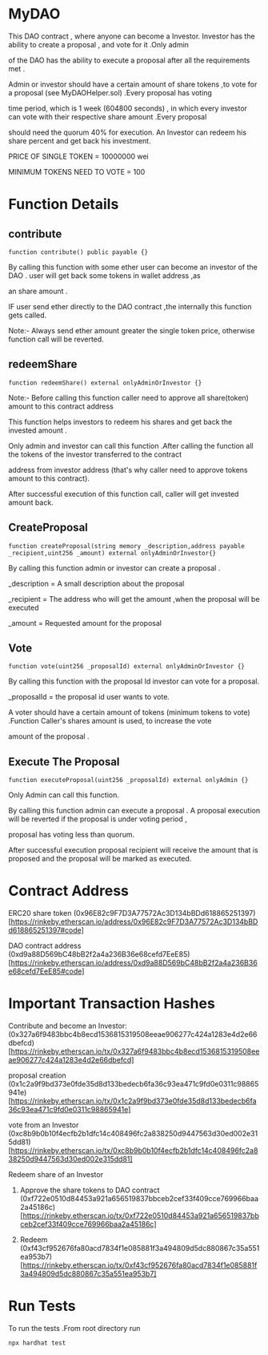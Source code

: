 # MyDAO
This DAO contract , where anyone can become a Investor. Investor has the ability to create a proposal , and vote for it .Only admin 

of the DAO has the ability to execute a proposal after all the requirements met .

Admin or investor should have a certain amount of share tokens ,to vote for a proposal (see MyDAOHelper.sol) .Every proposal has voting 

time period, which is 1 week (604800 seconds) , in which every investor can vote with their respective share amount .Every proposal 

should need the quorum 40%  for execution. An Investor can redeem his share percent and get back his investment.

PRICE OF SINGLE TOKEN = 10000000 wei

MINIMUM TOKENS NEED TO VOTE = 100

# Function Details

## contribute

```
function contribute() public payable {}
```
By calling this function with some ether user can become an investor of the DAO . user will get back some tokens in wallet address ,as 

an share amount .

IF user send ether directly to the DAO contract ,the internally this function gets called.

Note:- Always send ether amount greater the single token price, otherwise function call will be reverted.

## redeemShare

```
function redeemShare() external onlyAdminOrInvestor {}
```
Note:- Before calling this function caller need to approve all share(token) amount to this contract address

This function helps investors to redeem his shares and get back the invested amount .

Only admin and investor can call this function .After calling the function all the tokens of the investor transferred to the contract 

address from investor address (that's why caller need to approve tokens amount to this contract).

After successful execution of this function call, caller will get invested amount back.

## CreateProposal

```
function createProposal(string memory _description,address payable _recipient,uint256 _amount) external onlyAdminOrInvestor{}
```
By calling this function admin or investor can create a proposal .

_description = A small description about the proposal

_recipient = The address who will get the amount ,when the proposal will be executed

_amount = Requested amount for the proposal

## Vote

```
function vote(uint256 _proposalId) external onlyAdminOrInvestor {}
```
By calling this function with the proposal Id investor can vote for a proposal.

_proposalId = the proposal id user wants to vote.

A voter should have a certain amount of tokens (minimum tokens to vote) .Function Caller's shares amount is used, to increase the vote 

amount of the proposal .

## Execute The Proposal

```
function executeProposal(uint256 _proposalId) external onlyAdmin {}
```
Only Admin can call this function.

By calling this function admin can execute a proposal . A proposal execution will be reverted if the proposal is under voting period , 

proposal has voting less than quorum.

After successful execution proposal recipient will receive the amount that is proposed and the proposal will be marked as executed.

# Contract Address

ERC20 share token (0x96E82c9F7D3A77572Ac3D134bBDd618865251397)[https://rinkeby.etherscan.io/address/0x96E82c9F7D3A77572Ac3D134bBDd618865251397#code]

DAO contract address (0xd9a88D569bC48bB2f2a4a236B36e68cefd7EeE85)[https://rinkeby.etherscan.io/address/0xd9a88D569bC48bB2f2a4a236B36e68cefd7EeE85#code]


# Important Transaction Hashes

Contribute and become an Investor: (0x327a6f9483bbc4b8ecd1536815319508eeae906277c424a1283e4d2e66dbefcd)[https://rinkeby.etherscan.io/tx/0x327a6f9483bbc4b8ecd1536815319508eeae906277c424a1283e4d2e66dbefcd]

proposal creation (0x1c2a9f9bd373e0fde35d8d133bedecb6fa36c93ea471c9fd0e0311c98865941e)[https://rinkeby.etherscan.io/tx/0x1c2a9f9bd373e0fde35d8d133bedecb6fa36c93ea471c9fd0e0311c98865941e]

vote from an Investor (0xc8b9b0b10f4ecfb2b1dfc14c408496fc2a838250d9447563d30ed002e315dd81)[https://rinkeby.etherscan.io/tx/0xc8b9b0b10f4ecfb2b1dfc14c408496fc2a838250d9447563d30ed002e315dd81]

Redeem share of an Investor 

1. Approve the share tokens to DAO contract (0xf722e0510d84453a921a656519837bbceb2cef33f409cce769966baa2a45186c)[https://rinkeby.etherscan.io/tx/0xf722e0510d84453a921a656519837bbceb2cef33f409cce769966baa2a45186c]

2. Redeem (0xf43cf952676fa80acd7834f1e085881f3a494809d5dc880867c35a551ea953b7)[https://rinkeby.etherscan.io/tx/0xf43cf952676fa80acd7834f1e085881f3a494809d5dc880867c35a551ea953b7]


# Run Tests

To run the tests .From root directory run

```
npx hardhat test
```